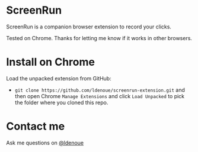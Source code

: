 # ScreenRun

ScreenRun is a companion browser extension to record your clicks.

Tested on Chrome. Thanks for letting me know if it works in other browsers.

# Install on Chrome

Load the unpacked extension from GitHub:
- `git clone https://github.com/ldenoue/screenrun-extension.git` and then open Chrome `Manage Extensions` and click `Load Unpacked` to pick the folder where you cloned this repo.

# Contact me

Ask me questions on [@ldenoue](https://twitter.com/ldenoue)

